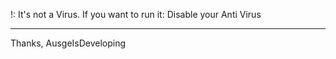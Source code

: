 !:
It's not a Virus.
If you want to run it:
Disable your Anti Virus

----------------------------

Thanks,
AusgeIsDeveloping
